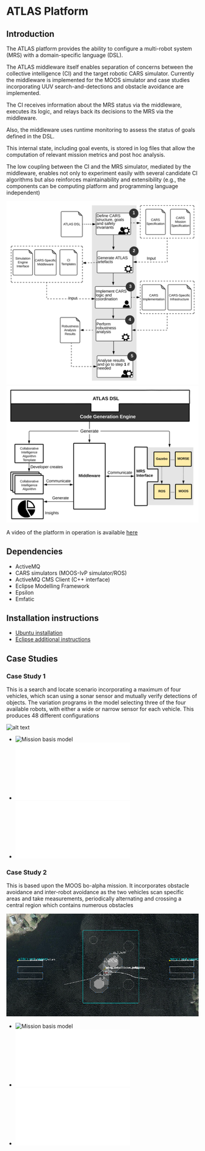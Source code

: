 # ATLAS Platform
## Introduction

The ATLAS platform provides the ability to configure a multi-robot system (MRS) with a domain-specific language (DSL). 

The ATLAS middleware itself enables separation of concerns between the collective intelligence (CI) and the target robotic CARS simulator. Currently the 
middleware is implemented for the MOOS simulator and case studies incorporating UUV search-and-detections and obstacle avoidance are implemented. 

The CI receives information about the MRS status via the middleware, executes its logic, and relays back its decisions to the MRS via the middleware. 

Also, the middleware uses runtime monitoring to assess the status of goals defined in the DSL. 

This internal state, including goal events, is stored in log files that allow the computation of relevant mission metrics and post hoc analysis.

The low coupling between the CI and the MRS simulator, mediated by the middleware, enables not only to experiment easily with several candidate CI 
algorithms but also reinforces maintainability and extensibility (e.g., the components can be computing platform and programming language independent)

![alt text](https://github.com/jrharbin-york/atlas-middleware/blob/ciexpt/images-and-videos/methodologyV.png "ATLAS Methodology")
![alt text](https://github.com/jrharbin-york/atlas-middleware/blob/ciexpt/images-and-videos/architecture3.png "ATLAS Architecture")

A video of the platform in operation is available [here](https://www.dropbox.com/s/uprxwkcljbhdxv5/atlas-ci-testing-casestudy1.mp4?dl=0 "Video of case study 1")

## Dependencies
* ActiveMQ
* CARS simulators (MOOS-IvP simulator/ROS)
* ActiveMQ CMS Client (C++ interface)
* Eclipse Modelling Framework
* Epsilon
* Emfatic

## Installation instructions
* [Ubuntu installation](https://github.com/jrharbin-york/atlas-middleware/blob/ciexpt/install-instructions/ubuntu-install.org "Ubuntu Installation instructions")
* [Eclipse additional instructions](https://github.com/jrharbin-york/atlas-middleware/blob/ciexpt/install-instructions/eclipse-setup.org "Eclipse additional instructions")

## Case Studies
### Case Study 1
This is a search and locate scenario incorporating a maximum of four vehicles,
which scan using a sonar sensor and mutually verify detections of objects. The
variation programs in the model selecting three of the four available robots,
with either a wide or narrow sensor for each vehicle. This produces 48 different
configurations

![alt
text](https://github.com/jrharbin-york/atlas-middleware/blob/ciexpt/images-and-videos/screenshot-image.png
"Case Study image")

* ![Mission basis model](middleware-java/experiment-models/casestudy1/mission-basis.model "Mission basis model")
* ![Collective Intelligence Standard](middleware-java/src/atlascollectiveint/expt/casestudy1/ComputerCIshoreside_standard.java "Collective Intelligence Standard")
* ![Collective Intelligence Advanced](middleware-java/src/atlascollectiveint/expt/casestudy1/ComputerCIshoreside_advanced.java "Collective Intelligence Advanced")

### Case Study 2
This is based upon the MOOS bo-alpha mission. It incorporates obstacle avoidance
and inter-robot avoidance as the two vehicles scan specific areas and take
measurements, periodically alternating and crossing a central region which
contains numerous obstacles

![alt text](https://github.com/jrharbin-york/atlas-middleware/blob/ciexpt/images-and-videos/casestudy2-screenshot.png "Case Study image")

* ![Mission basis model](middleware-java/experiment-models/casestudy2/mission-basis.model "Mission basis model")
* ![Collective Intelligence Standard](middleware-java/src/atlascollectiveint/expt/casestudy2/ComputerCIshoreside_standard.java "Collective Intelligence Standard")
* ![Collective Intelligence Energy Tracking](middleware-java/src/atlascollectiveint/expt/casestudy2/ComputerCIshoreside_energytracking.java "Collective Intelligence Energy Tracking")

